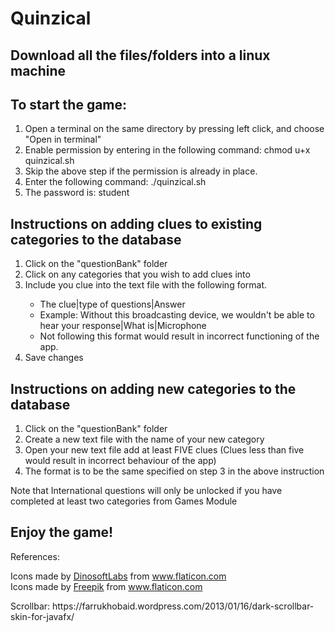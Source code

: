 # Quinzical

<h2>Download all the files/folders into a linux machine</h2>

<h2>To start the game: </h2>
<ol>
	<li>Open a terminal on the same directory by pressing left click, and choose "Open in terminal"</li>
	<li>Enable permission by entering in the following command: chmod u+x quinzical.sh</li>
	<li>Skip the above step if the permission is already in place.</li>
	<li>Enter the following command: ./quinzical.sh</li>
	<li>The password is: student</li>
</ol>

<h2>Instructions on adding clues to existing categories to the database</h2>
<ol>
	<li>Click on the "questionBank" folder</li>
	<li>Click on any categories that you wish to add clues into</li>
	<li>Include you clue into the text file with the following format.</li>
	<ul>
		<li>The clue|type of questions|Answer</li>
		<li>Example: Without this broadcasting device, we wouldn't be able to hear your response|What is|Microphone</li>
		<li>Not following this format would result in incorrect functioning of the app.</li>
	</ul>
	<li>Save changes</li>
</ol>

<h2>Instructions on adding new categories to the database</h2>
<ol>
	<li>Click on the "questionBank" folder</li>
	<li>Create a new text file with the name of your new category</li>
	<li>Open your new text file add at least FIVE clues (Clues less than five would result in incorrect behaviour of the app)</li>
	<li>The format is to be the same specified on step 3 in the above instruction</li>
</ol>

<p>Note that International questions will only be unlocked if you have completed at least two categories from Games Module</p>

<h2>Enjoy the game!</h2>

<p>References: </p>
<div>Icons made by <a href="https://www.flaticon.com/authors/dinosoftlabs" title="DinosoftLabs">DinosoftLabs</a> from <a href="https://www.flaticon.com/" title="Flaticon">www.flaticon.com</a></div>
<div>Icons made by <a href="https://www.flaticon.com/authors/freepik" title="Freepik">Freepik</a> from <a href="https://www.flaticon.com/" title="Flaticon"> www.flaticon.com</a></div>
<p>Scrollbar: https://farrukhobaid.wordpress.com/2013/01/16/dark-scrollbar-skin-for-javafx/</p>
